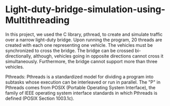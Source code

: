 # Light-duty-bridge-simulation-using-Multithreading

In this project, we used the C library, pthread, to create and simulate traffic over a narrow light-duty bridge. Upon running the program, 20 threads are created with each one representing one vehicle. The vehicles must be synchronized to cross the bridge.
The bridge can be crossed bi-directionally, although, vehicles going in opposite directions cannot cross it simultaneously. Furthermore, the bridge cannot support more than three vehicles.

Pthreads: Pthreads is a standardized model for dividing a program into subtasks whose execution can be interleaved or run in parallel. The "P" in Pthreads comes from POSIX (Portable Operating System Interface), the family of IEEE operating system interface standards in which Pthreads is defined (POSIX Section 1003.1c).
